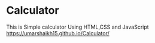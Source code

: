 # Calculator
This is Simple calculator Using HTML,CSS and JavaScript
https://umarshaikh15.github.io/Calculator/
